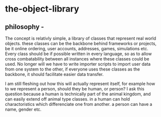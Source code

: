 # the-object-library

## philosophy -
The concept is relativly simple, a library of classes that represent real world objects. these classes can be the backbone behind frameworks or projects, be it online ordering, user accounts, addresses, games, simulations etc. Every class should be if possible written in every language, so as to allow cross combatability between all instances where these classes could be used. No longer will we have to write importer scripts to import user data from one system to the other, if everyone uses these classes as the backbone, it should facilitate easier data transfer.

I am still fleshing out how this will actually represent itself, for example how to we represent a person, should they be human, or person? I ask this question because a human is technically part of the animal kingdom, and can easily extend off animal type classes. in a human can hold charactoristics which differenciate one from another. a person can have a name, gender etc.